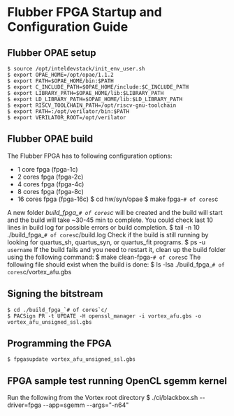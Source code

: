# Flubber FPGA Startup and Configuration Guide 

Flubber OPAE setup
------------------

    $ source /opt/inteldevstack/init_env_user.sh
    $ export OPAE_HOME=/opt/opae/1.1.2
    $ export PATH=$OPAE_HOME/bin:$PATH
    $ export C_INCLUDE_PATH=$OPAE_HOME/include:$C_INCLUDE_PATH
    $ export LIBRARY_PATH=$OPAE_HOME/lib:$LIBRARY_PATH
    $ export LD_LIBRARY_PATH=$OPAE_HOME/lib:$LD_LIBRARY_PATH
    $ export RISCV_TOOLCHAIN_PATH=/opt/riscv-gnu-toolchain
    $ export PATH=:/opt/verilator/bin:$PATH
    $ export VERILATOR_ROOT=/opt/verilator


Flubber OPAE build
------------------

The Flubber FPGA has to following configuration options:
- 1 core fpga (fpga-1c)
- 2 cores fpga (fpga-2c)
- 4 cores fpga (fpga-4c)
- 8 cores fpga (fpga-8c)
- 16 cores fpga (fpga-16c)
    $ cd hw/syn/opae
    $ make fpga-`# of cores`c

A new folder *build_fpga_`# of cores`c* will be created and the build will start and the build will take ~30-45 min to complete.
You could check last 10 lines in build log for possible errors or build completion.
    $ tail -n 10 ./build_fpga_`# of cores`c/build.log
Check if the build is still running by looking for quartus_sh, quartus_syn, or quartus_fit programs.
    $ ps -u `username`
If the build fails and you need to restart it, clean up the build folder using the following command:
    $ make clean-fpga-`# of cores`c
The following file should exist when the build is done:
    $ ls -lsa ./build_fpga_`# of cores`c/vortex_afu.gbs

Signing the bitstream
---------------------
    $ cd ./build_fpga_`# of cores`c/
    $ PACSign PR -t UPDATE -H openssl_manager -i vortex_afu.gbs -o vortex_afu_unsigned_ssl.gbs


Programming the FPGA
--------------------
    $ fpgasupdate vortex_afu_unsigned_ssl.gbs

FPGA sample test running OpenCL sgemm kernel
--------------------------------------------
Run the following from the Vortex root directory
    $ ./ci/blackbox.sh --driver=fpga --app=sgemm --args="-n64"